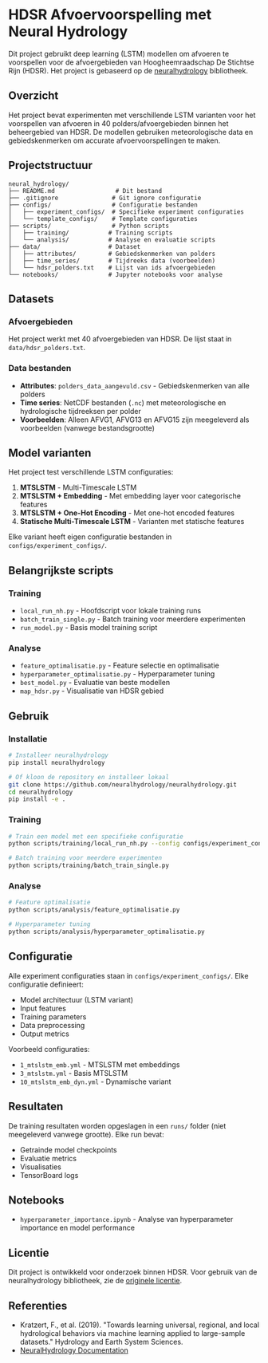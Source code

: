# HDSR Afvoervoorspelling met Neural Hydrology

Dit project gebruikt deep learning (LSTM) modellen om afvoeren te voorspellen voor de afvoergebieden van Hoogheemraadschap De Stichtse Rijn (HDSR). Het project is gebaseerd op de [neuralhydrology](https://github.com/neuralhydrology/neuralhydrology) bibliotheek.

## Overzicht

Het project bevat experimenten met verschillende LSTM varianten voor het voorspellen van afvoeren in 40 polders/afvoergebieden binnen het beheergebied van HDSR. De modellen gebruiken meteorologische data en gebiedskenmerken om accurate afvoervoorspellingen te maken.

## Projectstructuur

```
neural_hydrology/
├── README.md                 # Dit bestand
├── .gitignore               # Git ignore configuratie
├── configs/                 # Configuratie bestanden
│   ├── experiment_configs/  # Specifieke experiment configuraties
│   └── template_configs/    # Template configuraties
├── scripts/                 # Python scripts
│   ├── training/           # Training scripts
│   └── analysis/           # Analyse en evaluatie scripts
├── data/                   # Dataset
│   ├── attributes/         # Gebiedskenmerken van polders
│   ├── time_series/        # Tijdreeks data (voorbeelden)
│   └── hdsr_polders.txt    # Lijst van ids afvoergebieden
└── notebooks/              # Jupyter notebooks voor analyse
```

## Datasets

### Afvoergebieden
Het project werkt met 40 afvoergebieden van HDSR. De lijst staat in `data/hdsr_polders.txt`.

### Data bestanden
- **Attributes**: `polders_data_aangevuld.csv` - Gebiedskenmerken van alle polders
- **Time series**: NetCDF bestanden (`.nc`) met meteorologische en hydrologische tijdreeksen per polder
- **Voorbeelden**: Alleen AFVG1, AFVG13 en AFVG15 zijn meegeleverd als voorbeelden (vanwege bestandsgrootte)

## Model varianten

Het project test verschillende LSTM configuraties:

1. **MTSLSTM** - Multi-Timescale LSTM
2. **MTSLSTM + Embedding** - Met embedding layer voor categorische features
3. **MTSLSTM + One-Hot Encoding** - Met one-hot encoded features
4. **Statische Multi-Timescale LSTM** - Varianten met statische features

Elke variant heeft eigen configuratie bestanden in `configs/experiment_configs/`.

## Belangrijkste scripts

### Training
- `local_run_nh.py` - Hoofdscript voor lokale training runs
- `batch_train_single.py` - Batch training voor meerdere experimenten
- `run_model.py` - Basis model training script

### Analyse
- `feature_optimalisatie.py` - Feature selectie en optimalisatie
- `hyperparameter_optimalisatie.py` - Hyperparameter tuning
- `best_model.py` - Evaluatie van beste modellen
- `map_hdsr.py` - Visualisatie van HDSR gebied

## Gebruik

### Installatie
```bash
# Installeer neuralhydrology
pip install neuralhydrology

# Of kloon de repository en installeer lokaal
git clone https://github.com/neuralhydrology/neuralhydrology.git
cd neuralhydrology
pip install -e .
```

### Training
```bash
# Train een model met een specifieke configuratie
python scripts/training/local_run_nh.py --config configs/experiment_configs/1_mtslstm_emb.yml

# Batch training voor meerdere experimenten
python scripts/training/batch_train_single.py
```

### Analyse
```bash
# Feature optimalisatie
python scripts/analysis/feature_optimalisatie.py

# Hyperparameter tuning
python scripts/analysis/hyperparameter_optimalisatie.py
```

## Configuratie

Alle experiment configuraties staan in `configs/experiment_configs/`. Elke configuratie definieert:
- Model architectuur (LSTM variant)
- Input features
- Training parameters
- Data preprocessing
- Output metrics

Voorbeeld configuraties:
- `1_mtslstm_emb.yml` - MTSLSTM met embeddings
- `3_mtslstm.yml` - Basis MTSLSTM
- `10_mtslstm_emb_dyn.yml` - Dynamische variant

## Resultaten

De training resultaten worden opgeslagen in een `runs/` folder (niet meegeleverd vanwege grootte). Elke run bevat:
- Getrainde model checkpoints
- Evaluatie metrics
- Visualisaties
- TensorBoard logs

## Notebooks

- `hyperparameter_importance.ipynb` - Analyse van hyperparameter importance en model performance

## Licentie

Dit project is ontwikkeld voor onderzoek binnen HDSR. Voor gebruik van de neuralhydrology bibliotheek, zie de [originele licentie](https://github.com/neuralhydrology/neuralhydrology/blob/master/LICENSE).

## Referenties

- Kratzert, F., et al. (2019). "Towards learning universal, regional, and local hydrological behaviors via machine learning applied to large-sample datasets." Hydrology and Earth System Sciences.
- [NeuralHydrology Documentation](https://neuralhydrology.readthedocs.io/)
